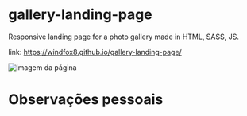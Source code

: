 # gallery-landing-page
Responsive landing page for a photo gallery made in HTML, SASS, JS.

link: https://windfox8.github.io/gallery-landing-page/

![imagem da página](https://github.com/WindFox8/gallery-landing-page/blob/main/example.gif)

# Observações pessoais
